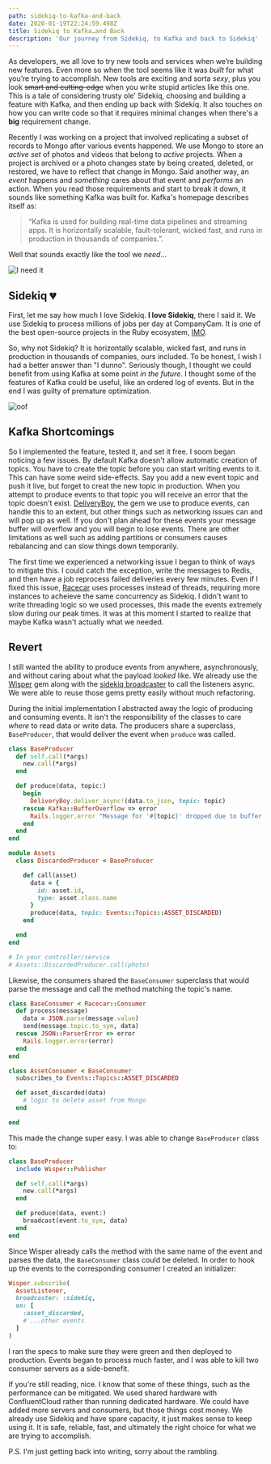 ```yaml
---
path: sidekiq-to-kafka-and-back
date: 2020-01-19T22:24:59.498Z
title: Sidekiq to Kafka…and Back
description: 'Our journey from Sidekiq, to Kafka and back to Sidekiq'
---
```

As developers, we all love to try new tools and services when we’re building new features. Even more so when the tool seems like it was _built_ for what you’re trying to accomplish. New tools are exciting and sorta _sexy_, plus you look ~~smart and cutting-edge~~ when you write stupid articles like this one. This is a tale of considering trusty ole’ Sidekiq, choosing and building a feature with Kafka, and then ending up back with Sidekiq. It also touches on how you can write code so that it requires minimal changes when there's a **big** requirement change.

Recently I was working on a project that involved replicating a subset of records to Mongo after various events happened. We use Mongo to store an _active set_ of photos and videos that belong to _active_ projects. When a project is archived or a photo changes state by being created, deleted, or restored, we have to reflect that change in Mongo. Said another way, an _event_ happens and _something_ cares about that event and _performs_ an action. When you read those requirements and start to break it down, it sounds like something Kafka was built for. Kafka's homepage describes itself as:

> “Kafka is used for building real-time data pipelines and streaming apps. It is horizontally scalable, fault-tolerant, wicked fast, and runs in production in thousands of companies.”.

Well that sounds exactly like the tool we _need_…

![I need it](https://media.giphy.com/media/cALkoAIov3Y9a/source.gif)

## Sidekiq 💔

First, let me say how much I love Sidekiq. **I love Sidekiq**, there I said it. We use Sidekiq to process millions of jobs per day at CompanyCam. It is one of the best open-source projects in the Ruby ecosystem, [IMO](https://www.urbandictionary.com/define.php?term=IMO).

So, why not Sidekiq? It is horizontally scalable, wicked fast, and runs in production in thousands of companies, ours included. To be honest, I wish I had a better answer than "I dunno". Seriously though, I thought we could benefit from using Kafka at some point _in the future_. I thought some of the features of Kafka could be useful, like an ordered log of events. But in the end I was guilty of premature optimization.

![oof](https://i.kym-cdn.com/entries/icons/original/000/032/425/Screen_Shot_2020-01-14_at_10.34.57_AM.jpg)

## Kafka Shortcomings

So I implemented the feature, tested it, and set it free. I soom began noticing a few issues. By default Kafka doesn't allow automatic creation of topics. You have to create the topic before you can start writing events to it. This can have some weird side-effects. Say you add a new event topic and push it live, but forget to creat the new topic in production. When you attempt to produce events to that topic you will receive an error that the topic doesn't exist. [DeliveryBoy](https://github.com/zendesk/delivery_boy), the gem we use to produce events, can handle this to an extent, but other things such as networking issues can and will pop up as well. If you don't plan ahead for these events your message buffer will overflow and you will begin to lose events. There are other limitations as well such as adding partitions or consumers causes rebalancing and can slow things down temporarily.

The first time we experienced a networking issue I began to think of ways to mitigate this. I could catch the exception, write the messages to Redis, and then have a job reprocess failed deliveries every few minutes. Even if I fixed this issue, [Racecar](https://github.com/zendesk/racecar) uses processes instead of threads, requiring more instances to acheieve the same concurrency as Sidekiq. I didn't want to write threading logic so we used processes, this made the events extremely slow during our peak times. It was at this moment I started to realize that maybe Kafka wasn't actually what we needed.

## Revert

I still wanted the ability to produce events from anywhere, asynchronously, and without caring about what the payload _looked_ like. We already use the [Wisper](https://github.com/krisleech/wisper) gem along with the [sidekiq broadcaster](https://github.com/krisleech/wisper-sidekiq) to call the listeners async. We were able to reuse those gems pretty easily without much refactoring.

During the initial implementation I abstracted away the logic of producing and consuming events. It isn't the responsibility of the classes to care _where_ to read data or write data. The producers share a superclass, `BaseProducer`, that would deliver the event when `produce` was called.

```ruby
class BaseProducer
  def self.call(*args)
    new.call(*args)
  end

  def produce(data, topic:)
    begin
      DeliveryBoy.deliver_async!(data.to_json, topic: topic)
    rescue Kafka::BufferOverflow => error
      Rails.logger.error "Message for '#{topic}' dropped due to buffer overflow"
    end
  end
end

module Assets
  class DiscardedProducer < BaseProducer

    def call(asset)
      data = {
        id: asset.id,
        type: asset.class.name
      }
      produce(data, topic: Events::Topics::ASSET_DISCARDED)
    end

  end
end

# In your controller/service
# Assets::DiscardedProducer.call(photo)
```

Likewise, the consumers shared the `BaseConsumer` superclass that would parse the message and call the method matching the topic's name.

```ruby
class BaseConsumer < Racecar::Consumer
  def process(message)
    data = JSON.parse(message.value)
    send(message.topic.to_sym, data)
  rescue JSON::ParserError => error
    Rails.logger.error(error)
  end
end

class AssetConsumer < BaseConsumer
  subscribes_to Events::Topics::ASSET_DISCARDED

  def asset_discarded(data)
    # logic to delete asset from Mongo
  end

end
```

This made the change super easy. I was able to change `BaseProducer` class to:

```ruby
class BaseProducer
  include Wisper::Publisher

  def self.call(*args)
    new.call(*args)
  end

  def produce(data, event:)
    broadcast(event.to_sym, data)
  end
end
```

Since Wisper already calls the method with the same name of the event and parses the data, the `BaseConsumer` class could be deleted. In order to hook up the events to the corresponding consumer I created an initializer:

```ruby
Wisper.subscribe(
  AssetListener,
  broadcaster: :sidekiq,
  on: [
    :asset_discarded,
    # ...other events
  ]
)
```

I ran the specs to make sure they were green and then deployed to production. Events began to process much faster, and I was able to kill two consumer servers as a side-benefit.

If you're still reading, nice. I know that some of these things, such as the performance can be mitigated. We used shared hardware with ConfluentCloud rather than running dedicated hardware. We could have added more servers and consumers, but those things cost money. We already use Sidekiq and have spare capacity, it just makes sense to keep using it. It is safe, reliable, fast, and ultimately the right choice for what we are trying to accomplish.

P.S. I'm just getting back into writing, sorry about the rambling.
